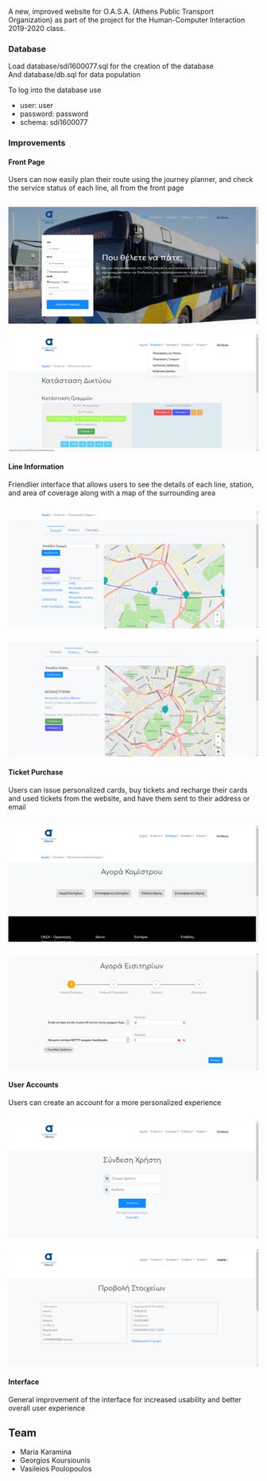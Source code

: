 A new, improved website for O.A.S.A. (Athens Public Transport Organization) as part of the project for the Human-Computer Interaction 2019-2020 class.

### Database

Load database/sdi1600077.sql for the creation of the database<br/>
And database/db.sql for data population

To log into the database use
- user: user
- password: password
- schema: sdi1600077


### Improvements

#### Front Page
Users can now easily plan their route using the journey planner, and check the service status of each line, all from the front page

![Front-Page](screenshots/front-page-1.png)
---
![Front-Page](screenshots/front-page-2.png)

#### Line Information
Friendlier interface that allows users to see the details of each line, station, and area of coverage along with a map of the surrounding area

![Line Info](screenshots/line-info-1.png)
---
![Station Info](screenshots/line-info-2.png)


#### Ticket Purchase
Users can issue personalized cards, buy tickets and recharge their cards and used tickets from the website, and have them sent to their address or email

![Ticket Purchase](screenshots/buy-tickets-1.png)
---
![Ticket Purchase](screenshots/buy-tickets-2.png)


#### User Accounts
Users can create an account for a more personalized experience

![Log In](screenshots/profile-1.png)
---
![Show Profile](screenshots/profile-2.png)

#### Interface
General improvement of the interface for increased usability and better overall user experience

## Team
- Maria Karamina
- Georgios Koursiounis
- Vasileios Poulopoulos
